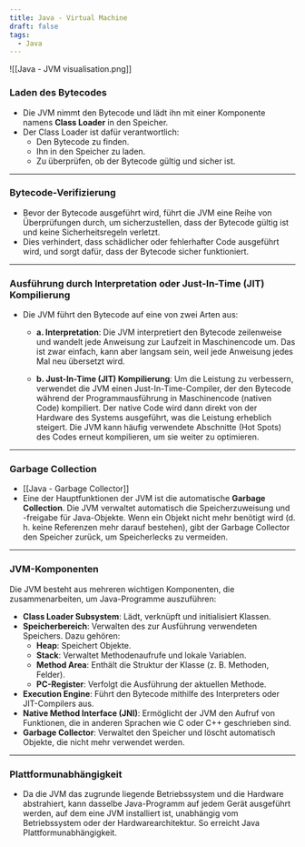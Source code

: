 ```yaml
---
title: Java - Virtual Machine
draft: false
tags:
  - Java
---
```

![[Java - JVM visualisation.png]]
### Laden des Bytecodes

- Die JVM nimmt den Bytecode und lädt ihn mit einer Komponente namens **Class Loader** in den Speicher.
- Der Class Loader ist dafür verantwortlich:
    - Den Bytecode zu finden.
    - Ihn in den Speicher zu laden.
    - Zu überprüfen, ob der Bytecode gültig und sicher ist.
---
### Bytecode-Verifizierung

- Bevor der Bytecode ausgeführt wird, führt die JVM eine Reihe von Überprüfungen durch, um sicherzustellen, dass der Bytecode gültig ist und keine Sicherheitsregeln verletzt.
- Dies verhindert, dass schädlicher oder fehlerhafter Code ausgeführt wird, und sorgt dafür, dass der Bytecode sicher funktioniert.
---
### Ausführung durch Interpretation oder Just-In-Time (JIT) Kompilierung

- Die JVM führt den Bytecode auf eine von zwei Arten aus:
    
	- **a. Interpretation**: Die JVM interpretiert den Bytecode zeilenweise und wandelt jede Anweisung zur Laufzeit in Maschinencode um. Das ist zwar einfach, kann aber langsam sein, weil jede Anweisung jedes Mal neu übersetzt wird.
    
	- **b. Just-In-Time (JIT) Kompilierung**: Um die Leistung zu verbessern, verwendet die JVM einen Just-In-Time-Compiler, der den Bytecode während der Programmausführung in Maschinencode (nativen Code) kompiliert. Der native Code wird dann direkt von der Hardware des Systems ausgeführt, was die Leistung erheblich steigert. Die JVM kann häufig verwendete Abschnitte (Hot Spots) des Codes erneut kompilieren, um sie weiter zu optimieren.
---
### Garbage Collection

- [[Java - Garbage Collector]]
- Eine der Hauptfunktionen der JVM ist die automatische **Garbage Collection**. Die JVM verwaltet automatisch die Speicherzuweisung und -freigabe für Java-Objekte. Wenn ein Objekt nicht mehr benötigt wird (d. h. keine Referenzen mehr darauf bestehen), gibt der Garbage Collector den Speicher zurück, um Speicherlecks zu vermeiden.
---
### JVM-Komponenten

Die JVM besteht aus mehreren wichtigen Komponenten, die zusammenarbeiten, um Java-Programme auszuführen:

- **Class Loader Subsystem**: Lädt, verknüpft und initialisiert Klassen.
- **Speicherbereich**: Verwalten des zur Ausführung verwendeten Speichers. Dazu gehören:
    - **Heap**: Speichert Objekte.
    - **Stack**: Verwaltet Methodenaufrufe und lokale Variablen.
    - **Method Area**: Enthält die Struktur der Klasse (z. B. Methoden, Felder).
    - **PC-Register**: Verfolgt die Ausführung der aktuellen Methode.
- **Execution Engine**: Führt den Bytecode mithilfe des Interpreters oder JIT-Compilers aus.
- **Native Method Interface (JNI)**: Ermöglicht der JVM den Aufruf von Funktionen, die in anderen Sprachen wie C oder C++ geschrieben sind.
- **Garbage Collector**: Verwaltet den Speicher und löscht automatisch Objekte, die nicht mehr verwendet werden.
---
### Plattformunabhängigkeit

- Da die JVM das zugrunde liegende Betriebssystem und die Hardware abstrahiert, kann dasselbe Java-Programm auf jedem Gerät ausgeführt werden, auf dem eine JVM installiert ist, unabhängig vom Betriebssystem oder der Hardwarearchitektur. So erreicht Java Plattformunabhängigkeit.